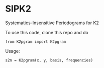 # SIPK2
Systematics-Insensitive Periodograms for K2

To use this code, clone this repo and do

`from K2pgram import K2pgram`

Usage:

`s2n = K2pgram(x, y, basis, frequencies)`
